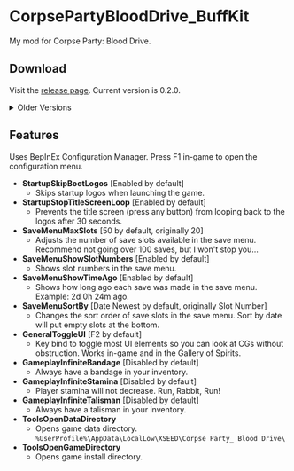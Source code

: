 # CorpsePartyBloodDrive_BuffKit

My mod for Corpse Party: Blood Drive.

## Download
Visit the [release page](https://github.com/DrPitLazarus/game-mods/releases/tag/CorpsePartyBloodDrive_BuffKit@0.2.0). Current version is 0.2.0.

<details>
<summary>Older Versions</summary>

- [0.1.0](https://github.com/DrPitLazarus/game-mods/releases/tag/CorpsePartyBloodDrive_BuffKit@0.1.0)
</details>  

## Features
Uses BepInEx Configuration Manager. Press F1 in-game to open the configuration menu.

- **StartupSkipBootLogos** [Enabled by default] 
  - Skips startup logos when launching the game.
- **StartupStopTitleScreenLoop** [Enabled by default] 
  - Prevents the title screen (press any button) from looping back to the logos after 30 seconds.
- **SaveMenuMaxSlots** [50 by default, originally 20] 
  - Adjusts the number of save slots available in the save menu. Recommend not going over 100 saves, but I won't stop you...
- **SaveMenuShowSlotNumbers** [Enabled by default] 
  - Shows slot numbers in the save menu.
- **SaveMenuShowTimeAgo** [Enabled by default]
  - Shows how long ago each save was made in the save menu. Example: 2d 0h 24m ago.
- **SaveMenuSortBy** [Date Newest by default, originally Slot Number]
  - Changes the sort order of save slots in the save menu. Sort by date will put empty slots at the bottom.
- **GeneralToggleUI** [F2 by default]
  - Key bind to toggle most UI elements so you can look at CGs without obstruction. Works in-game and in the Gallery of Spirits.
- **GameplayInfiniteBandage** [Disabled by default]
  - Always have a bandage in your inventory.
- **GameplayInfiniteStamina** [Disabled by default] 
  - Player stamina will not decrease. Run, Rabbit, Run!
- **GameplayInfiniteTalisman** [Disabled by default] 
  - Always have a talisman in your inventory.  
- **ToolsOpenDataDirectory**
  - Opens game data directory. `%UserProfile%\AppData\LocalLow\XSEED\Corpse Party_ Blood Drive\`
- **ToolsOpenGameDirectory**
  - Opens game install directory.